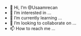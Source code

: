 - 👋 Hi, I’m @Usaamrecan
- 👀 I’m interested in ...
- 🌱 I’m currently learning ...
- 💞️ I’m looking to collaborate on ...
- 📫 How to reach me ...

<!---
Usaamrecan/Usaamrecan is a ✨ special ✨ repository because its `README.md` (this file) appears on your GitHub profile.
You can click the Preview link to take a look at your changes.
--->
